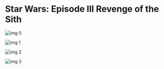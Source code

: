 # Star Wars: Episode III Revenge of the Sith

![img 0](https://i.imgur.com/aTK2czc.jpg)

![img 1](https://i.imgur.com/1yPlvNX.png)

![img 2](https://i.imgur.com/O7ieAOk.jpg)

![img 3](https://i.imgur.com/Bhwde5f.jpg)

